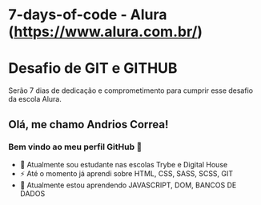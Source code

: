 # 7-days-of-code - Alura (https://www.alura.com.br/)



 # Desafio de GIT e GITHUB
 
 Serão 7 dias de dedicação e comprometimento para cumprir esse desafio da escola Alura.
 
 ## Olá, me chamo Andrios Correa! 
### Bem vindo ao meu perfil GitHub 👋

- 🔭 Atualmente sou estudante nas escolas Trybe e Digital House
- ⚡ Até o momento já aprendi sobre HTML, CSS, SASS, SCSS, GIT
- 🌱 Atualmente estou aprendendo JAVASCRIPT, DOM, BANCOS DE DADOS
